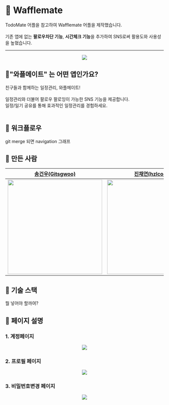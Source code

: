 # 💽 Wafflemate

TodoMate 어플을 참고하여 Wafflemate 어플을 제작했습니다.
<br/>
<br/>
기존 앱에 없는 **팔로우차단 기능**, **시간체크 기능**을 추가하여 SNS로써 활용도와 사용성을 높혔습니다.

---


<center><img src = "https://user-images.githubusercontent.com/40379446/216366298-ff3544b2-bca3-4fb6-80fb-0c8fe9ebfdba.png"></center>


## 👭"와플메이트" 는 어떤 앱인가요?

친구들과 함께하는 일정관리, 와플메이트!
<br/>
<br/>
일정관리와 더불어 팔로우 팔로잉이 가능한 SNS 기능을 제공합니다.
<br/>
일정/일기 공유를 통해 효과적인 일정관리를 경험하세요.
<br/>
<br/>

## 🔀 워크플로우

git merge 되면 navigation 그래프

## 🔨 만든 사람
| [송건우(Gitsgwoo)](https://github.com/Gitsgwoo) | [진채연(hzlcodus)](https://github.com/hzlcodus) | [오동건(ho2921ho)](https://github.com/ho2921ho) |
| :----------------------------------------: | :---------------------------------: | :---------------------------------: |
| <a href="https://github.com/Gitsgwoo"><img src="https://avatars.githubusercontent.com/u/" width="300px"></a> | <a href="https://github.com/hzlcodus"><img src="https://avatars.githubusercontent.com/u/" width="300px"></a> | <a href="https://github.com/ho2921ho"><img src="https://avatars.githubusercontent.com/u/" width="300px"></a> | <a 


## 🚀 기술 스택

뭘 넣어야 할까여?

## 📄 페이지 설명

### 1. 계정페이지

<center><img src = "https://user-images.githubusercontent.com/40379446/216373140-d8f9574a-352a-4942-947e-b583ae421040.png"></center>

### 2. 프로필 페이지

<center><img src = "https://user-images.githubusercontent.com/40379446/216373319-51b24d26-4984-4236-ac0f-eeabe9327989.png"></center>

### 3. 비밀번호변경 페이지

<center><img src = "https://user-images.githubusercontent.com/40379446/216373540-6e3fdef8-32e9-4d3d-8ddd-72c6c17a101d.png"></center>

